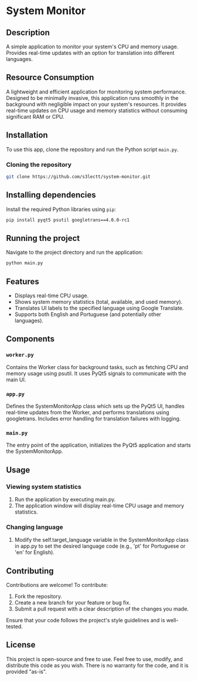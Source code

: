 # System Monitor

## Description
A simple application to monitor your system's CPU and memory usage. Provides real-time updates with an option for translation into different languages.

## Resource Consumption
A lightweight and efficient application for monitoring system performance. Designed to be minimally invasive, this application runs smoothly in the background with negligible impact on your system's resources. It provides real-time updates on CPU usage and memory statistics without consuming significant RAM or CPU.

## Installation
To use this app, clone the repository and run the Python script `main.py`.

### Cloning the repository
```bash
git clone https://github.com/s3lectt/system-monitor.git 
```

## Installing dependencies

Install the required Python libraries using `pip`:
```bash
pip install pyqt5 psutil googletrans==4.0.0-rc1
```

## Running the project

Navigate to the project directory and run the application:
```bash
python main.py
```

## Features

* Displays real-time CPU usage.
* Shows system memory statistics (total, available, and used memory).
* Translates UI labels to the specified language using Google Translate.
* Supports both English and Portuguese (and potentially other languages).

## Components
### `worker.py`
Contains the Worker class for background tasks, such as fetching CPU and memory usage using psutil. It uses PyQt5 signals to communicate with the main UI.

### `app.py`
Defines the SystemMonitorApp class which sets up the PyQt5 UI, handles real-time updates from the Worker, and performs translations using googletrans. Includes error handling for translation failures with logging.

### `main.py`
The entry point of the application, initializes the PyQt5 application and starts the SystemMonitorApp.

## Usage

### Viewing system statistics
1. Run the application by executing main.py.
2. The application window will display real-time CPU usage and memory statistics.
### Changing language
1. Modify the self.target_language variable in the SystemMonitorApp class in app.py to set the desired language code (e.g., 'pt' for Portuguese or 'en' for English).

## Contributing
Contributions are welcome! To contribute:

1. Fork the repository.
2. Create a new branch for your feature or bug fix.
3. Submit a pull request with a clear description of the changes you made.

Ensure that your code follows the project's style guidelines and is well-tested.

## License
This project is open-source and free to use. Feel free to use, modify, and distribute this code as you wish. There is no warranty for the code, and it is provided "as-is".